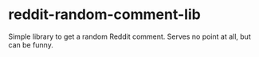 reddit-random-comment-lib
=========================

Simple library to get a random Reddit comment. Serves no point at all, but can be funny.